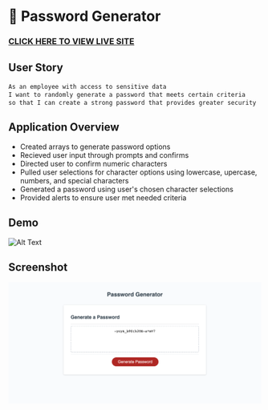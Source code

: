 # 🔑 Password Generator

### [CLICK HERE TO VIEW LIVE SITE](https://kristykeller.github.io/password-generator/) 
 
## User Story
```
As an employee with access to sensitive data
I want to randomly generate a password that meets certain criteria
so that I can create a strong password that provides greater security
```

## Application Overview
* Created arrays to generate password options
* Recieved user input through prompts and confirms 
* Directed user to confirm numeric characters
* Pulled user selections for character options using lowercase, upercase, numbers, and special characters
* Generated a password using user's chosen character selections
* Provided alerts to ensure user met needed criteria 

## Demo
![Alt Text](https://media.giphy.com/media/WQx542TRPoCejTgKD8/giphy.gif)

## Screenshot 
![password](./Assets/Images/password-generator.png)
